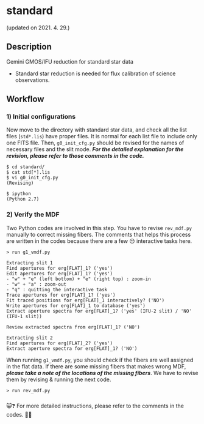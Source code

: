 # standard
(updated on 2021. 4. 29.)

## Description
Gemini GMOS/IFU reduction for standard star data
* Standard star reduction is needed for flux calibration of science observations.

## Workflow

### 1) Initial configurations
Now move to the directory with standard star data, and check all the list files (`std*.lis`) have proper files. It is normal for each list file to include only one FITS file. Then, `g0_init_cfg.py` should be revised for the names of necessary files and the slit mode. _**For the detailed explanation for the revision, please refer to those comments in the code.**_

```
$ cd standard/
$ cat std[*].lis
$ vi g0_init_cfg.py
(Revising)

$ ipython
(Python 2.7)
```

### 2) Verify the MDF
Two Python codes are involved in this step. You have to revise `rev_mdf.py` manually to correct missing fibers. The comments that helps this process are written in the codes because there are a few :unamused: interactive tasks here.

```
> run g1_vmdf.py

Extracting slit 1
Find apertures for erg[FLAT]_1? ('yes')
Edit apertures for erg[FLAT]_1? ('yes')
- "w" + "e" (left bottom) + "e" (right top) : zoom-in
- "w" + "a" : zoom-out
- "q" : quitting the interactive task
Trace apertures for erg[FLAT]_1? ('yes')
Fit traced positions for erg[FLAT]_1 interactively? ('NO')
Write apertures for erg[FLAT]_1 to database ('yes')
Extract aperture spectra for erg[FLAT]_1? ('yes' (IFU-2 slit) / 'NO' (IFU-1 slit))

Review extracted spectra from erg[FLAT]_1? ('NO')

Extracting slit 2
Find apertures for erg[FLAT]_2? ('yes')
Extract aperture spectra for erg[FLAT]_1? ('NO')
```

When running ``g1_vmdf.py``, you should check if the fibers are well assigned in the flat data. If there are some missing fibers that makes wrong MDF,  _**please take a note of the locations of the missing fibers**_. We have to revise them by revising & running the next code.

```
> run rev_mdf.py
```

###


:smiley_cat:❓ For more detailed instructions, please refer to the comments in the codes. :turtle::whale: 
